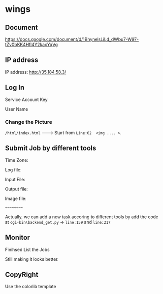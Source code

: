 # wings

## Document

https://docs.google.com/document/d/1BhynelsLiLd_dWbu7-W97-tZv0bKK4HfI4Y2kaxYqVg

## IP address

IP address: http://35.184.58.3/

## Log In

Service Account Key

User Name

### Change the Picture

`/html/index.html`  ---> Start from `Line:62  <img .... >`.

## Submit Job by different tools

Time Zone:

Log file:

Input File:

Output file:

Image file:

`~~~~~~~~`

Actually, we can add a new task accoring to different tools by add the code at 
`cgi-bin\backend_get.py` -> `line:159` and `line:217`

## Monitor

Finihsed List the Jobs

Still making it looks better.

## CopyRight

Use the colorlib template
